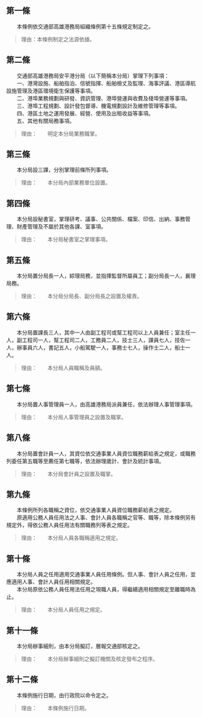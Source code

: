 第一條 
-------
　　本條例依交通部高雄港務局組織條例第十五條規定制定之。  
> 理由：本條例制定之法源依據。



第二條 
-------
　　交通部高雄港務局安平港分局（以下簡稱本分局）掌理下列事項：  
　　一、港灣設施、船舶指泊、信號指揮、船舶檢丈及監理、海事評議、港區導航設施管理及港區環境衛生保護等事項。  
　　二、港埠業務規劃與研發、資訊管理、港埠營運與收費及棧埠營運等事項。  
　　三、港埠工程規劃、設計發包督導、機電規劃設計及維修管理等事項。  
　　四、港區土地之運用發展、經營、使用及出租收益等事項。  
　　五、其他有關局務事項。  
> 理由：　　明定本分局業務職掌。



第三條 
-------
　　本分局設三課，分別掌理前條所列事項。  
> 理由：　　本分局內部業務單位設置。



第四條 
-------
　　本分局設秘書室，掌理研考、議事、公共關係、檔案、印信、出納、事務管理、財產管理及不屬於其他各課、室事項。  
> 理由：　　本分局秘書室之掌理事項。



第五條 
-------
　　本分局置分局長一人，綜理局務，並指揮監督所屬員工；副分局長一人，襄理局務。  
> 理由：　　本分局分局長、副分局長之設置及權責。



第六條 
-------
　　本分局置課長三人，其中一人由副工程司或幫工程司以上人員兼任；室主任一人，副工程司一人，幫工程司二人，工務員二人，技士三人，課員七人，技佐一人，辦事員六人，書記五人，小船駕駛一人，事務士七人，操作士二人，船士一人。  
> 理由：　　本分局人員職稱及員額。



第七條 
-------
　　本分局置人事管理員一人，由高雄港務局派員兼任，依法辦理人事管理事項。  
> 理由：　　本分局人事管理員之設置及職掌。



第八條 
-------
　　本分局置會計員一人，其資位依交通事業人員資位職務薪給表之規定，或職務列委任第五職等至薦任第七職等，依法辦理歲計、會計及統計事項。  
> 理由：　　本分局會計員之設置及職掌。



第九條 
-------
　　本條例所列各職稱之資位，依交通事業人員資位職務薪給表之規定。  
　　原適用公務人員任用法之人事、會計人員各職稱之官等、職等，除本條例另有規定外，得依公務人員任用法有關職務列等表之規定。  
> 理由：　　本分局人員各職稱適用之規定。



第十條 
-------
　　本分局人員之任用適用交通事業人員任用條例。但人事、會計人員之任用，並應適用人事、會計人員任用相關規定。  
　　本分局原依公務人員任用法任用之現職人員，得繼續適用相關規定至離職時為止。  
> 理由：　　本分局人員任用之規定。



第十一條 
---------
　　本分局辦事細則，由本分局擬訂，層報交通部核定之。  
> 理由：　　本分局辦事細則之擬訂機關及核定發布之程序。



第十二條 
---------
　　本條例施行日期，由行政院以命令定之。  
> 理由：　　本條例施行日期。